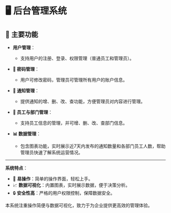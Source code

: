 # 🖥️ 后台管理系统



## 🌟 主要功能

- **用户管理**：
    - 支持用户的注册、登录、权限管理（普通员工和管理员）。

- **🔑 密码管理**：
    - 用户可修改密码，管理员可管理所有用户的账户信息。

- **📝 通知管理**：
    - 提供通知的增、删、改、查功能，方便管理员对内容进行管理。

- **👥 员工与部门管理**：
    - 支持员工信息的管理，并可增、删、改、查部门信息。

- **📊 数据管理**：
    - 包含图表功能，实时展示近7天内发布的通知数量和各部门员工人数，帮助管理员快速了解系统运营情况。

---

**系统特点**：
- 💼 **易操作**：简单的操作界面，轻松上手。
- 📈 **数据可视化**：内置图表，实时展示数据，便于决策分析。
- 🔒 **安全性高**：严格的用户权限控制，保障数据安全。

本系统注重操作简便与数据可视化，致力于为企业提供更高效的管理体验。
